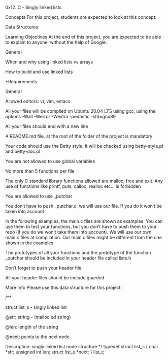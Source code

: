 0x12. C - Singly linked lists

Concepts For this project, students are expected to look at this concept:



Data Structures

Learning Objectives At the end of this project, you are expected to be able to explain to anyone, without the help of Google:



General



When and why using linked lists vs arrays



How to build and use linked lists



*Requirements



General



Allowed editors: vi, vim, emacs

All your files will be compiled on Ubuntu 20.04 LTS using gcc, using the options -Wall -Werror -Wextra -pedantic -std=gnu89

All your files should end with a new line

A README.md file, at the root of the folder of the project is mandatory

Your code should use the Betty style. It will be checked using betty-style.pl and betty-doc.pl

You are not allowed to use global variables

No more than 5 functions per file

The only C standard library functions allowed are malloc, free and exit. Any use of functions like printf, puts, calloc, realloc etc… is forbidden

You are allowed to use _putchar

You don’t have to push _putchar.c, we will use our file. If you do it won’t be taken into account

In the following examples, the main.c files are shown as examples. You can use them to test your functions, but you don’t have to push them to your repo (if you do we won’t take them into account). We will use our own main.c files at compilation. Our main.c files might be different from the one shown in the examples

The prototypes of all your functions and the prototype of the function _putchar should be included in your header file called lists.h

Don’t forget to push your header file

All your header files should be include guarded

More Info Please use this data structure for this project:



/**



struct list_s - singly linked list

@str: string - (malloc'ed string)

@len: length of the string

@next: points to the next node

Description: singly linked list node structure */ typedef struct list_s { char *str; unsigned int len; struct list_s *next; } list_t;
